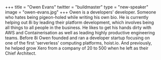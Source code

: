+++
title = "Owen Evans"
twitter = "buildmaster"
type = "new-speaker"
image = "owen-evans.jpg"
+++
Owen is a developers' developer. Someone who hates being pigeon-holed while writing his own bio. He is currently helping out 8i by leading their platform development, which involves being all things to all people in the business. He likes to get his hands dirty with AWS and Containerisation as well as leading highly productive engineering teams. Before 8i Owen founded and ran a developer startup focusing on one of the first 'serverless' computing platforms, hoist.io. And previously, he helped grow Xero from a company of 20 to 500 when he left as their Chief Architect.